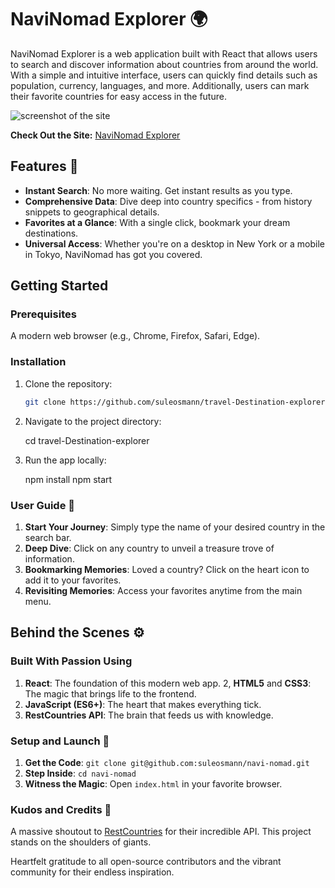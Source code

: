 # NaviNomad Explorer 🌍

NaviNomad Explorer is a web application built with React that allows users to search and discover information about countries from around the world. With a simple and intuitive interface, users can quickly find details such as population, currency, languages, and more. Additionally, users can mark their favorite countries for easy access in the future.

![screenshot of the site](./images/image.png)

**Check Out the Site:** [NaviNomad Explorer](https://travel-destination-explorer.vercel.app/)

## Features 🚀

- **Instant Search**: No more waiting. Get instant results as you type.
- **Comprehensive Data**: Dive deep into country specifics - from history snippets to geographical details.
- **Favorites at a Glance**: With a single click, bookmark your dream destinations.
- **Universal Access**: Whether you're on a desktop in New York or a mobile in Tokyo, NaviNomad has got you covered.

## Getting Started

### Prerequisites

A modern web browser (e.g., Chrome, Firefox, Safari, Edge).

### Installation

1. Clone the repository:
   
   ```bash
   git clone https://github.com/suleosmann/travel-Destination-explorer.git

2. Navigate to the project directory:

   cd travel-Destination-explorer

3. Run the app locally:
   
   npm install
   npm start

### User Guide 📘

1. **Start Your Journey**: Simply type the name of your desired country in the search bar.
2. **Deep Dive**: Click on any country to unveil a treasure trove of information.
3. **Bookmarking Memories**: Loved a country? Click on the heart icon to add it to your favorites.
4. **Revisiting Memories**: Access your favorites anytime from the main menu.

## Behind the Scenes ⚙️

 ### Built With Passion Using
1. **React**: The foundation of this modern web app.
2, **HTML5** and **CSS3**: The magic that brings life to the frontend.
3. **JavaScript (ES6+)**: The heart that makes everything tick.
4. **RestCountries API**: The brain that feeds us with knowledge.

### Setup and Launch 🚀

1. **Get the Code**: `git clone git@github.com:suleosmann/navi-nomad.git`
2. **Step Inside**: `cd navi-nomad`
3. **Witness the Magic**: Open `index.html` in your favorite browser.

### Kudos and Credits 🙌

A massive shoutout to [RestCountries](https://restcountries.com/) for their incredible API. This project stands on the shoulders of giants.

Heartfelt gratitude to all open-source contributors and the vibrant community for their endless inspiration.